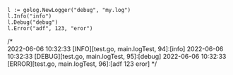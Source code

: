 	l := golog.NewLogger("debug", "my.log")
	l.Info("info")
	l.Debug("debug")
	l.Error("adf", 123, "eror")
  
  
/*  
2022-06-06 10:32:33 [INFO][test.go, main.logTest, 94]:[info]
2022-06-06 10:32:33 [DEBUG][test.go, main.logTest, 95]:[debug]
2022-06-06 10:32:33 [ERROR][test.go, main.logTest, 96]:[adf 123 eror]
*/
